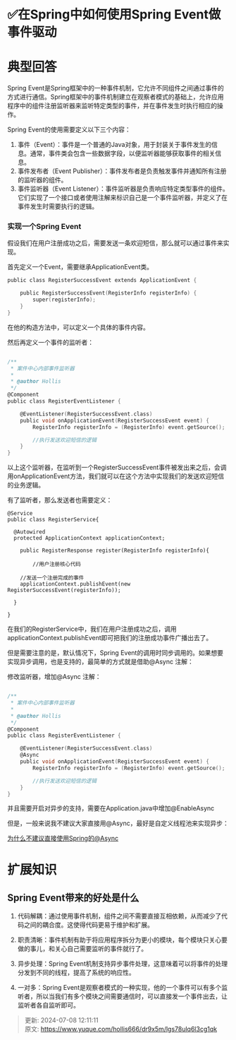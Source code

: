 # ✅在Spring中如何使用Spring Event做事件驱动

# 典型回答


Spring Event是Spring框架中的一种事件机制，它允许不同组件之间通过事件的方式进行通信。Spring框架中的事件机制建立在观察者模式的基础上，允许应用程序中的组件注册监听器来监听特定类型的事件，并在事件发生时执行相应的操作。



Spring Event的使用需要定义以下三个内容：



1. 事件（Event）：事件是一个普通的Java对象，用于封装关于事件发生的信息。通常，事件类会包含一些数据字段，以便监听器能够获取事件的相关信息。
2. 事件发布者（Event Publisher）：事件发布者是负责触发事件并通知所有注册的监听器的组件。
3. 事件监听器（Event Listener）：事件监听器是负责响应特定类型事件的组件。它们实现了一个接口或者使用注解来标识自己是一个事件监听器，并定义了在事件发生时需要执行的逻辑。



### 实现一个Spring Event


假设我们在用户注册成功之后，需要发送一条欢迎短信，那么就可以通过事件来实现。



首先定义一个Event，需要继承ApplicationEvent类。



```c
public class RegisterSuccessEvent extends ApplicationEvent {

    public RegisterSuccessEvent(RegisterInfo registerInfo) {
        super(registerInfo);
    }
}

```



在他的构造方法中，可以定义一个具体的事件内容。



然后再定义一个事件的监听者：



```c

/**
 * 案件中心内部事件监听器
 *
 * @author Hollis
 */
@Component
public class RegisterEventListener {

    @EventListener(RegisterSuccessEvent.class)
    public void onApplicationEvent(RegisterSuccessEvent event) {
        RegisterInfo registerInfo = (RegisterInfo) event.getSource();

        //执行发送欢迎短信的逻辑
    }
}

```





以上这个监听器，在监听到一个RegisterSuccessEvent事件被发出来之后，会调用onApplicationEvent方法，我们就可以在这个方法中实现我们的发送欢迎短信的业务逻辑。



有了监听者，那么发送者也需要定义：



```plain
@Service
public class RegisterService{

  @Autowired
  protected ApplicationContext applicationContext;

	public RegisterResponse register(RegisterInfo registerInfo){

		//用户注册核心代码

  	//发送一个注册完成的事件
    applicationContext.publishEvent(new RegisterSuccessEvent(registerInfo));

  }

}
```

 

在我们的RegisterService中，我们在用户注册成功之后，调用applicationContext.publishEvent即可把我们的注册成功事件广播出去了。



但是需要注意的是，默认情况下，Spring Event的调用时同步调用的。如果想要实现异步调用，也是支持的，最简单的方式就是借助@Async 注解：



修改监听器，增加@Async 注解：



```c

/**
 * 案件中心内部事件监听器
 *
 * @author Hollis
 */
@Component
public class RegisterEventListener {

    @EventListener(RegisterSuccessEvent.class)
    @Async
    public void onApplicationEvent(RegisterSuccessEvent event) {
        RegisterInfo registerInfo = (RegisterInfo) event.getSource();

        //执行发送欢迎短信的逻辑
    }
}

```



并且需要开启对异步的支持，需要在Application.java中增加@EnableAsync

 

但是，一般来说我不建议大家直接用@Async，最好是自定义线程池来实现异步：



[为什么不建议直接使用Spring的@Async](https://www.yuque.com/hollis666/dr9x5m/naw927g44ywpxw4e)

# 扩展知识


## Spring Event带来的好处是什么


1. 代码解耦：通过使用事件机制，组件之间不需要直接互相依赖，从而减少了代码之间的耦合度。这使得代码更易于维护和扩展。



2. 职责清晰：事件机制有助于将应用程序拆分为更小的模块，每个模块只关心要做的事儿，和关心自己需要监听的事件就行了。



3. 异步处理：Spring Event机制支持异步事件处理，这意味着可以将事件的处理分发到不同的线程，提高了系统的响应性。



4. 一对多：Spring Event是观察者模式的一种实现，他的一个事件可以有多个监听者，所以当我们有多个模块之间需要通信时，可以直接发一个事件出去，让监听者各自监听即可。



> 更新: 2024-07-08 12:11:11  
> 原文: <https://www.yuque.com/hollis666/dr9x5m/lgs78ulq6l3cg1qk>